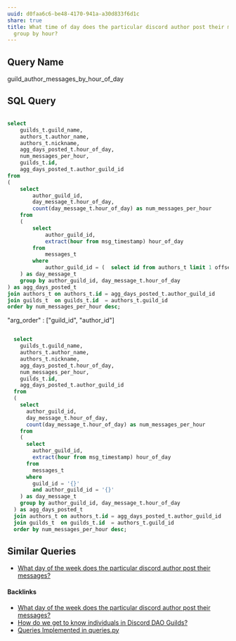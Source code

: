 ```yaml
---
uuid: d0faa6c6-be48-4170-941a-a30d833f6d1c
share: true
title: What time of day does the particular discord author post their messages,
  group by hour?
---
```

## Query Name

guild_author_messages_by_hour_of_day
## SQL Query

``` SQL

select
	guilds_t.guild_name,
	authors_t.author_name,
	authors_t.nickname,
	agg_days_posted_t.hour_of_day,
	num_messages_per_hour,
	guilds_t.id,
	agg_days_posted_t.author_guild_id
from
(
	select
		author_guild_id,
		day_message_t.hour_of_day,
		count(day_message_t.hour_of_day) as num_messages_per_hour
	from
	(
		select
			author_guild_id,
			extract(hour from msg_timestamp) hour_of_day
		from
			messages_t
		where
			author_guild_id = (  select id from authors_t limit 1 offset 0 )
	) as day_message_t
	group by author_guild_id, day_message_t.hour_of_day
) as agg_days_posted_t
join authors_t on authors_t.id = agg_days_posted_t.author_guild_id
join guilds_t  on guilds_t.id  = authors_t.guild_id
order by num_messages_per_hour desc;

```


"arg_order" : ["guild_id", "author_id"]
``` sql

  select
	guilds_t.guild_name,
	authors_t.author_name,
	authors_t.nickname,
	agg_days_posted_t.hour_of_day,
	num_messages_per_hour,
	guilds_t.id,
	agg_days_posted_t.author_guild_id
  from
  (
	select
	  author_guild_id,
	  day_message_t.hour_of_day,
	  count(day_message_t.hour_of_day) as num_messages_per_hour
	from
	(
	  select
		author_guild_id,
		extract(hour from msg_timestamp) hour_of_day
	  from
		messages_t
	  where
		guild_id = '{}'
		and author_guild_id = '{}'
	) as day_message_t
	group by author_guild_id, day_message_t.hour_of_day
  ) as agg_days_posted_t
  join authors_t on authors_t.id = agg_days_posted_t.author_guild_id
  join guilds_t  on guilds_t.id  = authors_t.guild_id
  order by num_messages_per_hour desc;


```

## Similar Queries

* [What day of the week does the particular discord author post their messages?](/cb543a19-8513-43ae-8720-5ffeaec4a385)

#### Backlinks

* [What day of the week does the particular discord author post their messages?](/cb543a19-8513-43ae-8720-5ffeaec4a385)
* [How do we get to know individuals in Discord DAO Guilds?](/d9749f38-2694-405a-a5af-4ef357f29d9c)
* [Queries Implemented in queries.py](/3a44d50b-0280-42f8-8fa0-6c15d4ffe161)
